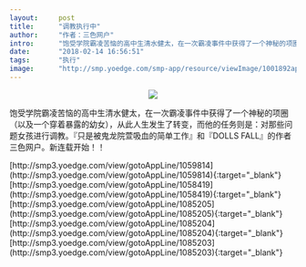 ```yaml
---
layout:     post
title:      "调教执行中"
author:     "作者：三色网户"
intro:      "饱受学院霸凌苦恼的高中生清水健太，在一次霸凌事件中获得了一个神秘的项圈（以及一个穿着暴露的幼女），从此人生发生了转变，而他的任务则是：对那些问题女孩进行调教。『只是被鬼龙院萱吸血的简单工作』和『DOLLS FALL』的作者三色网户。新连载开始！！"
date:       "2018-02-14 16:56:51"
tags:       "执行"
image:      "http://smp.yoedge.com/smp-app/resource/viewImage/1001892appline.png"
---
```

<div style="text-align: center">
<p><img src="http://smp.yoedge.com/smp-app/resource/viewImage/1001892appline.png"/></p>
</div>
<p class="post-meta">
<span>饱受学院霸凌苦恼的高中生清水健太，在一次霸凌事件中获得了一个神秘的项圈（以及一个穿着暴露的幼女），从此人生发生了转变，而他的任务则是：对那些问题女孩进行调教。『只是被鬼龙院萱吸血的简单工作』和『DOLLS FALL』的作者三色网户。新连载开始！！</span>
</p>
[http://smp3.yoedge.com/view/gotoAppLine/1059814](http://smp3.yoedge.com/view/gotoAppLine/1059814){:target="_blank"}
[http://smp3.yoedge.com/view/gotoAppLine/1058419](http://smp3.yoedge.com/view/gotoAppLine/1058419){:target="_blank"}
[http://smp3.yoedge.com/view/gotoAppLine/1085205](http://smp3.yoedge.com/view/gotoAppLine/1085205){:target="_blank"}
[http://smp3.yoedge.com/view/gotoAppLine/1085204](http://smp3.yoedge.com/view/gotoAppLine/1085204){:target="_blank"}
[http://smp3.yoedge.com/view/gotoAppLine/1085203](http://smp3.yoedge.com/view/gotoAppLine/1085203){:target="_blank"}


